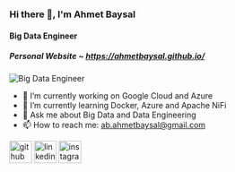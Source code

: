 ### Hi there 👋, I'm Ahmet Baysal
#### Big Data Engineer
##### Personal Website ~ https://ahmetbaysal.github.io/
![Big Data Engineer](https://ahmetbaysal.github.io/)



- 🔭 I’m currently working on Google Cloud and Azure
- 🌱 I’m currently learning Docker, Azure and Apache NiFi
- 💬 Ask me about Big Data and Data Engineering 
- 📫 How to reach me: ab.ahmetbaysal@gmail.com



[<img src='https://cdn.jsdelivr.net/npm/simple-icons@3.0.1/icons/github.svg' alt='github' height='40'>](https://github.com/ahmetbaysal)  [<img src='https://cdn.jsdelivr.net/npm/simple-icons@3.0.1/icons/linkedin.svg' alt='linkedin' height='40'>](https://www.linkedin.com/in/ahmetbaysal/)  [<img src='https://cdn.jsdelivr.net/npm/simple-icons@3.0.1/icons/instagram.svg' alt='instagram' height='40'>](https://www.instagram.com/ahmtbaysal/)  

